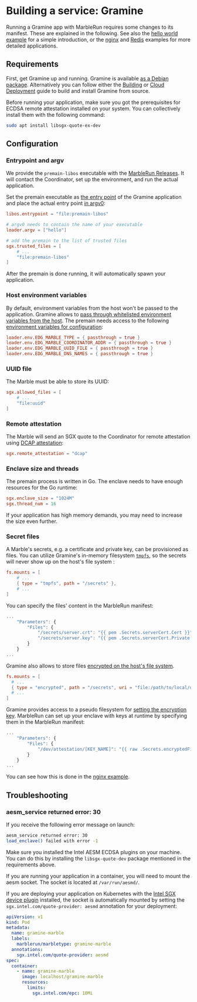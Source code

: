 # Building a service: Gramine

Running a Gramine app with MarbleRun requires some changes to its manifest. These are explained in the following. See also the [hello world example](https://github.com/edgelesssys/marblerun/tree/master/samples/gramine-hello) for a simple introduction, or the [nginx](https://github.com/edgelesssys/marblerun/tree/master/samples/gramine-nginx) and [Redis](https://github.com/edgelesssys/marblerun/tree/master/samples/gramine-redis) examples for more detailed applications.

## Requirements

First, get Gramine up and running. Gramine is available [as a Debian package](https://github.com/gramineproject/gramine/releases). Alternatively you can follow either the [Building](https://gramine.readthedocs.io/en/latest/devel/building.html) or [Cloud Deployment](https://gramine.readthedocs.io/en/latest/cloud-deployment.html) guide to build and install Gramine from source.

Before running your application, make sure you got the prerequisites for ECDSA remote attestation installed on your system. You can collectively install them with the following command:

```sh
sudo apt install libsgx-quote-ex-dev
```

## Configuration

### Entrypoint and argv

We provide the `premain-libos` executable with the [MarbleRun Releases](https://github.com/edgelesssys/marblerun/releases). It will contact the Coordinator, set up the environment, and run the actual application.

Set the premain executable as [the entry point](https://gramine.readthedocs.io/en/v1.3/manifest-syntax.html#libos-entrypoint) of the Gramine application and place the actual entry point [in argv0](https://gramine.readthedocs.io/en/v1.3/manifest-syntax.html#command-line-arguments):

```toml
libos.entrypoint = "file:premain-libos"

# argv0 needs to contain the name of your executable
loader.argv = ["hello"]

# add the premain to the list of trusted files
sgx.trusted_files = [
    # ...
    "file:premain-libos"
]
```

After the premain is done running, it will automatically spawn your application.

### Host environment variables

By default, environment variables from the host won't be passed to the application.
Gramine allows to [pass through whitelisted environment variables from the host](https://gramine.readthedocs.io/en/v1.3/manifest-syntax.html#environment-variables).
The premain needs access to the following [environment variables for configuration](../workflows/add-service.md#step-3-start-your-service):

```toml
loader.env.EDG_MARBLE_TYPE = { passthrough = true }
loader.env.EDG_MARBLE_COORDINATOR_ADDR = { passthrough = true }
loader.env.EDG_MARBLE_UUID_FILE = { passthrough = true }
loader.env.EDG_MARBLE_DNS_NAMES = { passthrough = true }
```

### UUID file

The Marble must be able to store its UUID:

```toml
sgx.allowed_files = [
    # ...
    "file:uuid"
]
```

### Remote attestation

The Marble will send an SGX quote to the Coordinator for remote attestation using [DCAP attestation](https://gramine.readthedocs.io/en/v1.3/manifest-syntax.html#attestation-and-quotes):

```toml
sgx.remote_attestation = "dcap"
```

### Enclave size and threads

The premain process is written in Go. The enclave needs to have enough resources for the Go runtime:

```toml
sgx.enclave_size = "1024M"
sgx.thread_num = 16
```

If your application has high memory demands, you may need to increase the size even further.

### Secret files

A Marble's secrets, e.g. a certificate and private key, can be provisioned as files. You can utilize Gramine's in-memory filesystem [`tmpfs`](https://gramine.readthedocs.io/en/latest/manifest-syntax.html#fs-mount-points), so the secrets will never show up on the host's file system :

```toml
fs.mounts = [
    # ...
    { type = "tmpfs", path = "/secrets" },
    # ...
]
```

You can specify the files' content in the MarbleRun manifest:

```javascript
...
    "Parameters": {
        "Files": {
            "/secrets/server.crt": "{{ pem .Secrets.serverCert.Cert }}",
            "/secrets/server.key": "{{ pem .Secrets.serverCert.Private }}"
        }
    }
...
```

Gramine also allows to store files [encrypted on the host's file system](https://gramine.readthedocs.io/en/v1.3/manifest-syntax.html#encrypted-files).

```toml
fs.mounts = [
  # ...
  { type = "encrypted", path = "/secrets", uri = "file:/path/to/local/directory", key_name = "[KEY_NAME]" },
  # ...
]
```

Gramine provides access to a pseudo filesystem for [setting the encryption key](https://gramine.readthedocs.io/en/v1.3/attestation.html#low-level-dev-attestation-interface).
MarbleRun can set up your enclave with keys at runtime by specifying them in the MarbleRun manifest:

```javascript
...
    "Parameters": {
        "Files": {
            "/dev/attestation/[KEY_NAME]": "{{ raw .Secrets.encryptedFilesKey }}"
        }
    }
...
```

You can see how this is done in the [nginx example](https://github.com/edgelesssys/marblerun/tree/master/samples/gramine-nginx).

## Troubleshooting

### aesm_service returned error: 30

If you receive the following error message on launch:

```sh
aesm_service returned error: 30
load_enclave() failed with error -1
```

Make sure you installed the Intel AESM ECDSA plugins on your machine. You can do this by installing the `libsgx-quote-dev` package mentioned in the requirements above.

If you are running your application in a container, you will need to mount the aesm socket. The socket is located at `/var/run/aesmd/`.

If you are deploying your application on Kubernetes with the [Intel SGX device plugin](https://intel.github.io/intel-device-plugins-for-kubernetes/cmd/sgx_plugin/README.html) installed, the socket is automatically mounted by setting the `sgx.intel.com/quote-provider: aesmd` annotation for your deployment:

```yaml
apiVersion: v1
kind: Pod
metadata:
  name: gramine-marble
  labels:
    marblerun/marbletype: gramine-marble
  annotations:
    sgx.intel.com/quote-provider: aesmd
spec:
  container:
    - name: gramine-marble
      image: localhost/gramine-marble
      resources:
        limits:
          sgx.intel.com/epc: 10Mi
```
